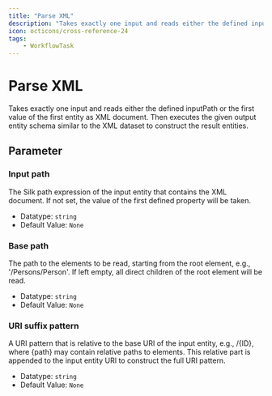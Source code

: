 ```yaml
---
title: "Parse XML"
description: "Takes exactly one input and reads either the defined inputPath or the first value of the first entity as XML document. Then executes the given output entity schema similar to the XML dataset to construct the result entities."
icon: octicons/cross-reference-24
tags: 
    - WorkflowTask
---
```

# Parse XML
<!-- This file was generated - DO NOT CHANGE IT MANUALLY -->



Takes exactly one input and reads either the defined inputPath or the first value of the first entity as XML document. Then executes the given output entity schema similar to the XML dataset to construct the result entities.

## Parameter

### Input path

The Silk path expression of the input entity that contains the XML document. If not set, the value of the first defined property will be taken.

- Datatype: `string`
- Default Value: `None`



### Base path

The path to the elements to be read, starting from the root element, e.g., '/Persons/Person'. If left empty, all direct children of the root element will be read.

- Datatype: `string`
- Default Value: `None`



### URI suffix pattern

A URI pattern that is relative to the base URI of the input entity, e.g., /{ID}, where {path} may contain relative paths to elements. This relative part is appended to the input entity URI to construct the full URI pattern.

- Datatype: `string`
- Default Value: `None`



